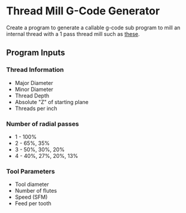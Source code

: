<!DOCTYPE html>
<html lang="en">
<head>
    <meta charset="UTF-8">
</head>
<body>
<h1>Thread Mill G-Code Generator</h1>
<p>
    Create a program to generate a callable g-code sub program 
    to mill an internal thread with a 1 pass thread mill such 
    as <a href="Catalog2015_81015_30DEGREE_UN_HELICAL.pdf">these</a>.
</p>
<p>
    <h2>Program Inputs</h2>
    <h3>Thread Information</h3>
    <ul>
        <li>Major Diameter</li>
        <li>Minor Diameter</li>
        <li>Thread Depth</li>
        <li>Absolute "Z" of starting plane</li>
        <li>Threads per inch</li>
    </ul>
    <h3>Number of radial passes</h3>
    <ul>
        <li>1 - 100%</li>
        <li>2 - 65%, 35%</li>
        <li>3 - 50%, 30%, 20%</li>
        <li>4 - 40%, 27%, 20%, 13%</li>
    </ul>
    <h3>Tool Parameters</h3>
    <ul>
        <li>Tool diameter</li>
        <li>Number of flutes</li>
        <li>Speed (SFM)</li>
        <li>Feed per tooth</li>
    </ul>
</p>
</body>
</html>
